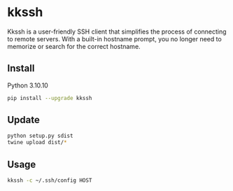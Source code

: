# kkssh

Kkssh is a user-friendly SSH client that simplifies the process of connecting to remote servers. With a built-in hostname prompt, you no longer need to memorize or search for the correct hostname.

## Install
Python 3.10.10

```bash
pip install --upgrade kkssh
```

## Update

```bash
python setup.py sdist
twine upload dist/*
```

## Usage

```bash
kkssh -c ~/.ssh/config HOST
```
